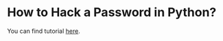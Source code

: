 # How to Hack a Password in Python?

You can find tutorial [here](https://khulnasoft.com/python/hack-a-password-in-python/).
